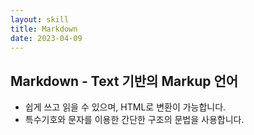 ```yaml
---
layout: skill
title: Markdown
date: 2023-04-09
---
```





## Markdown - Text 기반의 Markup 언어

- 쉽게 쓰고 읽을 수 있으며, HTML로 변환이 가능합니다.
- 특수기호와 문자를 이용한 간단한 구조의 문법을 사용합니다.
